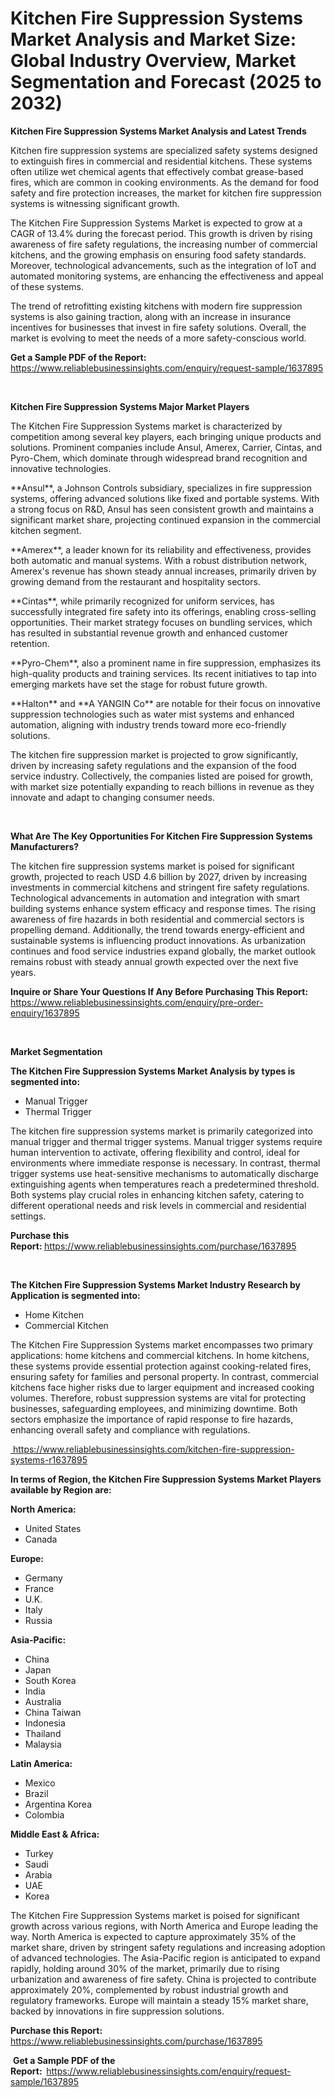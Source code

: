<p><h1>Kitchen Fire Suppression Systems Market Analysis and Market Size: Global Industry Overview, Market Segmentation and Forecast (2025 to 2032)</h1></p><p><strong>Kitchen Fire Suppression Systems Market Analysis and Latest Trends</strong></p>
<p><p>Kitchen fire suppression systems are specialized safety systems designed to extinguish fires in commercial and residential kitchens. These systems often utilize wet chemical agents that effectively combat grease-based fires, which are common in cooking environments. As the demand for food safety and fire protection increases, the market for kitchen fire suppression systems is witnessing significant growth.</p><p>The Kitchen Fire Suppression Systems Market is expected to grow at a CAGR of 13.4% during the forecast period. This growth is driven by rising awareness of fire safety regulations, the increasing number of commercial kitchens, and the growing emphasis on ensuring food safety standards. Moreover, technological advancements, such as the integration of IoT and automated monitoring systems, are enhancing the effectiveness and appeal of these systems. </p><p>The trend of retrofitting existing kitchens with modern fire suppression systems is also gaining traction, along with an increase in insurance incentives for businesses that invest in fire safety solutions. Overall, the market is evolving to meet the needs of a more safety-conscious world.</p></p>
<p><strong>Get a Sample PDF of the Report:&nbsp;</strong> <a href="https://www.reliablebusinessinsights.com/enquiry/request-sample/1637895?utm_campaign=2238&utm_medium=2&utm_source=Github&utm_content=ia&utm_term=18042025&utm_id=kitchen-fire-suppression-systems">https://www.reliablebusinessinsights.com/enquiry/request-sample/1637895</a></p>
<p>&nbsp;</p>
<p><strong>Kitchen Fire Suppression Systems Major Market Players</strong></p>
<p><p>The Kitchen Fire Suppression Systems market is characterized by competition among several key players, each bringing unique products and solutions. Prominent companies include Ansul, Amerex, Carrier, Cintas, and Pyro-Chem, which dominate through widespread brand recognition and innovative technologies.</p><p>**Ansul**, a Johnson Controls subsidiary, specializes in fire suppression systems, offering advanced solutions like fixed and portable systems. With a strong focus on R&D, Ansul has seen consistent growth and maintains a significant market share, projecting continued expansion in the commercial kitchen segment.</p><p>**Amerex**, a leader known for its reliability and effectiveness, provides both automatic and manual systems. With a robust distribution network, Amerex's revenue has shown steady annual increases, primarily driven by growing demand from the restaurant and hospitality sectors.</p><p>**Cintas**, while primarily recognized for uniform services, has successfully integrated fire safety into its offerings, enabling cross-selling opportunities. Their market strategy focuses on bundling services, which has resulted in substantial revenue growth and enhanced customer retention.</p><p>**Pyro-Chem**, also a prominent name in fire suppression, emphasizes its high-quality products and training services. Its recent initiatives to tap into emerging markets have set the stage for robust future growth.</p><p>**Halton** and **A YANGIN Co** are notable for their focus on innovative suppression technologies such as water mist systems and enhanced automation, aligning with industry trends toward more eco-friendly solutions.</p><p>The kitchen fire suppression market is projected to grow significantly, driven by increasing safety regulations and the expansion of the food service industry. Collectively, the companies listed are poised for growth, with market size potentially expanding to reach billions in revenue as they innovate and adapt to changing consumer needs.</p></p>
<p>&nbsp;</p>
<p><strong>What Are The Key Opportunities For Kitchen Fire Suppression Systems Manufacturers?</strong></p>
<p><p>The kitchen fire suppression systems market is poised for significant growth, projected to reach USD 4.6 billion by 2027, driven by increasing investments in commercial kitchens and stringent fire safety regulations. Technological advancements in automation and integration with smart building systems enhance system efficacy and response times. The rising awareness of fire hazards in both residential and commercial sectors is propelling demand. Additionally, the trend towards energy-efficient and sustainable systems is influencing product innovations. As urbanization continues and food service industries expand globally, the market outlook remains robust with steady annual growth expected over the next five years.</p></p>
<p><strong>Inquire or Share Your Questions If Any Before Purchasing This Report:</strong> <a href="https://www.reliablebusinessinsights.com/enquiry/pre-order-enquiry/1637895?utm_campaign=2238&utm_medium=2&utm_source=Github&utm_content=ia&utm_term=18042025&utm_id=kitchen-fire-suppression-systems">https://www.reliablebusinessinsights.com/enquiry/pre-order-enquiry/1637895</a></p>
<p>&nbsp;</p>
<p><strong>Market Segmentation</strong></p>
<p><strong>The Kitchen Fire Suppression Systems Market Analysis by types is segmented into:</strong></p>
<p><ul><li>Manual Trigger</li><li>Thermal Trigger</li></ul></p>
<p><p>The kitchen fire suppression systems market is primarily categorized into manual trigger and thermal trigger systems. Manual trigger systems require human intervention to activate, offering flexibility and control, ideal for environments where immediate response is necessary. In contrast, thermal trigger systems use heat-sensitive mechanisms to automatically discharge extinguishing agents when temperatures reach a predetermined threshold. Both systems play crucial roles in enhancing kitchen safety, catering to different operational needs and risk levels in commercial and residential settings.</p></p>
<p><strong>Purchase this Report:&nbsp;</strong><a href="https://www.reliablebusinessinsights.com/purchase/1637895?utm_campaign=2238&utm_medium=2&utm_source=Github&utm_content=ia&utm_term=18042025&utm_id=kitchen-fire-suppression-systems">https://www.reliablebusinessinsights.com/purchase/1637895</a></p>
<p>&nbsp;</p>
<p><strong>The Kitchen Fire Suppression Systems Market Industry Research by Application is segmented into:</strong></p>
<p><ul><li>Home Kitchen</li><li>Commercial Kitchen</li></ul></p>
<p><p>The Kitchen Fire Suppression Systems market encompasses two primary applications: home kitchens and commercial kitchens. In home kitchens, these systems provide essential protection against cooking-related fires, ensuring safety for families and personal property. In contrast, commercial kitchens face higher risks due to larger equipment and increased cooking volumes. Therefore, robust suppression systems are vital for protecting businesses, safeguarding employees, and minimizing downtime. Both sectors emphasize the importance of rapid response to fire hazards, enhancing overall safety and compliance with regulations.</p></p>
<p><a href="https://www.reliablebusinessinsights.com/kitchen-fire-suppression-systems-r1637895?utm_campaign=2238&utm_medium=2&utm_source=Github&utm_content=ia&utm_term=18042025&utm_id=kitchen-fire-suppression-systems">&nbsp;https://www.reliablebusinessinsights.com/kitchen-fire-suppression-systems-r1637895</a></p>
<p><strong>In terms of Region, the Kitchen Fire Suppression Systems Market Players available by Region are:</strong></p>
<p>
    <p> <strong> North America: </strong>
        <ul>
            <li>United States</li>
            <li>Canada</li>
        </ul>
        </p> 
    <p> <strong> Europe: </strong>
        <ul>
            <li>Germany</li>
            <li>France</li>
            <li>U.K.</li>
            <li>Italy</li>
            <li>Russia</li>
        </ul>
        </p> 
    <p> <strong> Asia-Pacific: </strong>
        <ul>
            <li>China</li>
            <li>Japan</li>
            <li>South Korea</li>
            <li>India</li>
            <li>Australia</li>
            <li>China Taiwan</li>
            <li>Indonesia</li>
            <li>Thailand</li>
            <li>Malaysia</li>
        </ul>
        </p> 
    <p> <strong> Latin America: </strong>
        <ul>
            <li>Mexico</li>
            <li>Brazil</li>
            <li>Argentina Korea</li>
            <li>Colombia</li>
        </ul>
        </p> 
    <p> <strong> Middle East & Africa: </strong>
        <ul>
            <li>Turkey</li>
            <li>Saudi</li>
            <li>Arabia</li>
            <li>UAE</li>
            <li>Korea</li>
        </ul>
    </p>
    </p>
<p><p>The Kitchen Fire Suppression Systems market is poised for significant growth across various regions, with North America and Europe leading the way. North America is expected to capture approximately 35% of the market share, driven by stringent safety regulations and increasing adoption of advanced technologies. The Asia-Pacific region is anticipated to expand rapidly, holding around 30% of the market, primarily due to rising urbanization and awareness of fire safety. China is projected to contribute approximately 20%, complemented by robust industrial growth and regulatory frameworks. Europe will maintain a steady 15% market share, backed by innovations in fire suppression solutions.</p></p>
<p><strong>Purchase this Report: </strong><a href="https://www.reliablebusinessinsights.com/purchase/1637895?utm_campaign=2238&utm_medium=2&utm_source=Github&utm_content=ia&utm_term=18042025&utm_id=kitchen-fire-suppression-systems">https://www.reliablebusinessinsights.com/purchase/1637895</a></p>
<p>&nbsp;<strong>Get a Sample PDF of the Report:&nbsp;&nbsp;</strong><a href="https://www.reliablebusinessinsights.com/enquiry/request-sample/1637895?utm_campaign=2238&utm_medium=2&utm_source=Github&utm_content=ia&utm_term=18042025&utm_id=kitchen-fire-suppression-systems">https://www.reliablebusinessinsights.com/enquiry/request-sample/1637895</a></p>
<p><strong></strong></p>
<p><p></p><p></p><p></p></p>